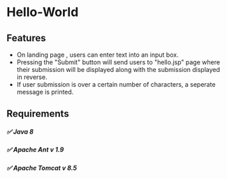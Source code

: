 # Hello-World

## Features

* On landing page , users can enter text into an input box.
* Pressing the "Submit" button will send users to "hello.jsp" page where their submission will be displayed along with the submission displayed in reverse.
* If user submission is over a certain number of characters, a seperate message is printed.

## Requirements 

##### :white_check_mark: Java 8
##### :white_check_mark: Apache Ant v 1.9
##### :white_check_mark: Apache Tomcat v 8.5
